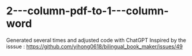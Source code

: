 # 2---column-pdf-to-1---column-word
Generated  several times and adjusted code with ChatGPT
Inspired by the isssue : https://github.com/yihong0618/bilingual_book_maker/issues/49
